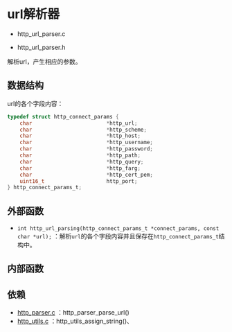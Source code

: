 # url解析器

- http_url_parser.c

- http_url_parser.h

解析url，产生相应的参数。

## 数据结构

url的各个字段内容：

```c
typedef struct http_connect_params {
    char                        *http_url;
    char                        *http_scheme;
    char                        *http_host;
    char                        *http_username;
    char                        *http_password;
    char                        *http_path;
    char                        *http_query;
    char                        *http_farg;
    char                        *http_cert_pem;
    uint16_t                    http_port;
} http_connect_params_t;
```

## 外部函数

- `int http_url_parsing(http_connect_params_t *connect_params, const char *url);` ：解析`url`的各个字段内容并且保存在`http_connect_params_t`结构中。

## 内部函数


## 依赖

- [http_parser.c]() ：http_parser_parse_url()
- [http_utils.c](./utils.md) ：http_utils_assign_string()、


